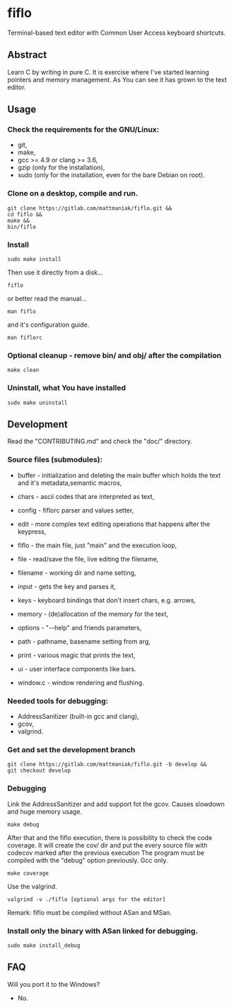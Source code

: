# fiflo
Terminal-based text editor with Common User Access keyboard shortcuts.

## Abstract
Learn C by writing in pure C. It is exercise where I've started learning
pointers and memory management. As You can see it has grown to the text editor.

## Usage
### Check the requirements for the GNU/Linux:
- git,
- make,
- gcc >= 4.9 or clang >= 3.6,
- gzip (only for the installation),
- sudo (only for the installation, even for the bare Debian on root).

### Clone on a desktop, compile and run.
```
git clone https://gitlab.com/mattmaniak/fiflo.git &&
cd fiflo &&
make &&
bin/fiflo
```

### Install
```
sudo make install
```

Then use it directly from a disk...
```
fiflo
```

or better read the  manual...
```
man fiflo
```

and it's configuration guide.
```
man fiflorc
```

### Optional cleanup - remove bin/ and obj/ after the compilation
```
make clean
```

### Uninstall, what You have installed
```
sudo make uninstall
```

## Development
Read the "CONTRIBUTING.md" and check the "doc/" directory.

### Source files (submodules):
- buffer - initialization and deleting the main buffer which holds the text
and it's metadata,semantic macros,

- chars - ascii codes that are interpreted as text,

- config - fiflorc parser and values setter,

- edit - more complex text editing operations that happens after the keypress,

- fiflo - the main file, just "main" and the execution loop,

- file - read/save the file, live editing the filename,

- filename - working dir and name setting,

- input - gets the key and parses it,

- keys - keyboard bindings that don't insert chars, e.g. arrows,

- memory - (de)allocation of the memory for the text,

- options - "--help" and friends parameters,

- path - pathname, basename setting from arg,

- print - various magic that prints the text,

- ui - user interface components like bars.

- window.c - window rendering and flushing.

### Needed tools for debugging:
- AddressSanitizer (built-in gcc and clang),
- gcov,
- valgrind.

### Get and set the development branch
```
git clone https://gitlab.com/mattmaniak/fiflo.git -b develop &&
git checkout develop
```

### Debugging
Link the AddressSanitizer and add support fot the gcov. Causes slowdown and huge
memory usage.
```
make debug
```

After that and the fiflo execution, there is possibility to check the code
coverage. It will create the cov/ dir and put the every source file with codecov
marked after the previous execution The program must be compiled with the
"debug" option previously. Gcc only.
```
make coverage
```

Use the valgrind.
```
valgrind -v ./fiflo [optional args for the editor]
```
Remark: fiflo must be compiled without ASan and MSan.

### Install only the binary with ASan linked for debugging.
```
sudo make install_debug
```

## FAQ
Will you port it to the Windows?
- No.
